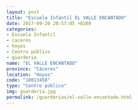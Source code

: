 ```yaml
---
layout: post
title: "Escuela Infantil EL VALLE ENCANTADO"
date: 2017-09-20 20:57:05 +0200
categories:
- Escuela Infantil
- caceres
- hoyos
- Centro público
- guarderia
name: "EL VALLE ENCANTADO"
province: "Cáceres"
location: "Hoyos"
code: "10013458"
type: "Centro público"
img: guarderia.jpg
permalink: /guarderias/el-valle-encantado.html
---
```

